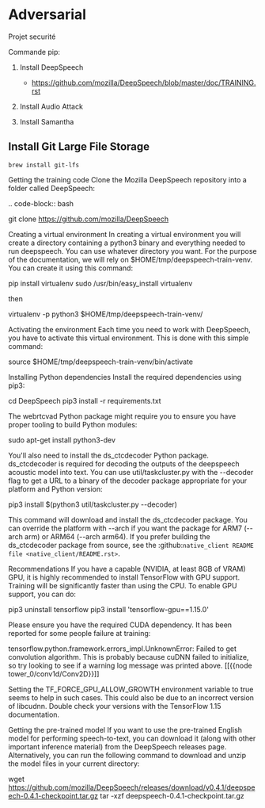 # Adversarial
Projet securité

Commande pip:


1. Install DeepSpeech
	- https://github.com/mozilla/DeepSpeech/blob/master/doc/TRAINING.rst

2. Install Audio Attack
3. Install Samantha



## Install Git Large File Storage 
```
brew install git-lfs
```

Getting the training code
Clone the Mozilla DeepSpeech repository into a folder called DeepSpeech:

.. code-block:: bash

git clone https://github.com/mozilla/DeepSpeech

Creating a virtual environment
In creating a virtual environment you will create a directory containing a python3 binary and everything needed to run deepspeech. You can use whatever directory you want. For the purpose of the documentation, we will rely on $HOME/tmp/deepspeech-train-venv. You can create it using this command:

pip install virtualenv
sudo /usr/bin/easy_install virtualenv

then

virtualenv -p python3 $HOME/tmp/deepspeech-train-venv/


Activating the environment
Each time you need to work with DeepSpeech, you have to activate this virtual environment. This is done with this simple command:
 
source $HOME/tmp/deepspeech-train-venv/bin/activate

Installing Python dependencies
Install the required dependencies using pip3:

cd DeepSpeech
pip3 install -r requirements.txt

The webrtcvad Python package might require you to ensure you have proper tooling to build Python modules:

sudo apt-get install python3-dev

You'll also need to install the ds_ctcdecoder Python package. ds_ctcdecoder is required for decoding the outputs of the deepspeech acoustic model into text. You can use util/taskcluster.py with the --decoder flag to get a URL to a binary of the decoder package appropriate for your platform and Python version:

pip3 install $(python3 util/taskcluster.py --decoder)

This command will download and install the ds_ctcdecoder package. You can override the platform with --arch if you want the package for ARM7 (--arch arm) or ARM64 (--arch arm64). If you prefer building the ds_ctcdecoder package from source, see the :github:`native_client README file <native_client/README.rst>`.

Recommendations
If you have a capable (NVIDIA, at least 8GB of VRAM) GPU, it is highly recommended to install TensorFlow with GPU support. Training will be significantly faster than using the CPU. To enable GPU support, you can do:

pip3 uninstall tensorflow
pip3 install 'tensorflow-gpu==1.15.0'

Please ensure you have the required CUDA dependency.
It has been reported for some people failure at training:

tensorflow.python.framework.errors_impl.UnknownError: Failed to get convolution algorithm. This is probably because cuDNN failed to initialize, so try looking to see if a warning log message was printed above.
     [[{{node tower_0/conv1d/Conv2D}}]]

Setting the TF_FORCE_GPU_ALLOW_GROWTH environment variable to true seems to help in such cases. This could also be due to an incorrect version of libcudnn. Double check your versions with the TensorFlow 1.15 documentation.


Getting the pre-trained model
If you want to use the pre-trained English model for performing speech-to-text, you can download it (along with other important inference material) from the DeepSpeech releases page. Alternatively, you can run the following command to download and unzip the model files in your current directory:

wget https://github.com/mozilla/DeepSpeech/releases/download/v0.4.1/deepspeech-0.4.1-checkpoint.tar.gz
tar -xzf deepspeech-0.4.1-checkpoint.tar.gz
